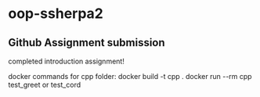 # oop-ssherpa2

## Github Assignment submission
completed introduction assignment!

docker commands for cpp folder:
docker build -t cpp .
docker run --rm cpp test_greet or test_cord 